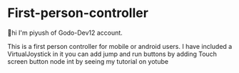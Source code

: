 # First-person-controller

🙋hi I'm piyush of Godo-Dev12 account.

This is a first person controller for mobile or android users.
I have included a VirtualJoystick in it you can add jump and run buttons by adding Touch screen button node int by seeing my tutorial on yotube


